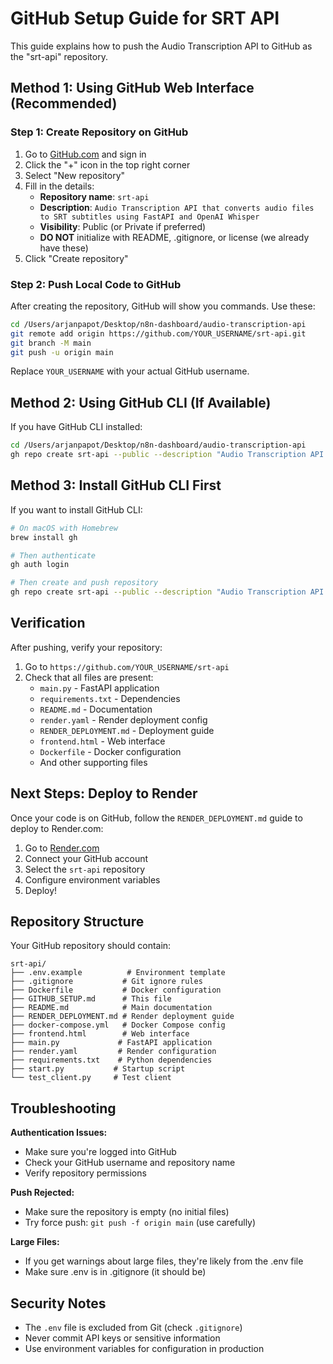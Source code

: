 # GitHub Setup Guide for SRT API

This guide explains how to push the Audio Transcription API to GitHub as the "srt-api" repository.

## Method 1: Using GitHub Web Interface (Recommended)

### Step 1: Create Repository on GitHub

1. Go to [GitHub.com](https://github.com) and sign in
2. Click the "+" icon in the top right corner
3. Select "New repository"
4. Fill in the details:
   - **Repository name**: `srt-api`
   - **Description**: `Audio Transcription API that converts audio files to SRT subtitles using FastAPI and OpenAI Whisper`
   - **Visibility**: Public (or Private if preferred)
   - **DO NOT** initialize with README, .gitignore, or license (we already have these)
5. Click "Create repository"

### Step 2: Push Local Code to GitHub

After creating the repository, GitHub will show you commands. Use these:

```bash
cd /Users/arjanpapot/Desktop/n8n-dashboard/audio-transcription-api
git remote add origin https://github.com/YOUR_USERNAME/srt-api.git
git branch -M main
git push -u origin main
```

Replace `YOUR_USERNAME` with your actual GitHub username.

## Method 2: Using GitHub CLI (If Available)

If you have GitHub CLI installed:

```bash
cd /Users/arjanpapot/Desktop/n8n-dashboard/audio-transcription-api
gh repo create srt-api --public --description "Audio Transcription API that converts audio files to SRT subtitles using FastAPI and OpenAI Whisper" --push
```

## Method 3: Install GitHub CLI First

If you want to install GitHub CLI:

```bash
# On macOS with Homebrew
brew install gh

# Then authenticate
gh auth login

# Then create and push repository
gh repo create srt-api --public --description "Audio Transcription API that converts audio files to SRT subtitles using FastAPI and OpenAI Whisper" --push
```

## Verification

After pushing, verify your repository:

1. Go to `https://github.com/YOUR_USERNAME/srt-api`
2. Check that all files are present:
   - `main.py` - FastAPI application
   - `requirements.txt` - Dependencies
   - `README.md` - Documentation
   - `render.yaml` - Render deployment config
   - `RENDER_DEPLOYMENT.md` - Deployment guide
   - `frontend.html` - Web interface
   - `Dockerfile` - Docker configuration
   - And other supporting files

## Next Steps: Deploy to Render

Once your code is on GitHub, follow the `RENDER_DEPLOYMENT.md` guide to deploy to Render.com:

1. Go to [Render.com](https://render.com)
2. Connect your GitHub account
3. Select the `srt-api` repository
4. Configure environment variables
5. Deploy!

## Repository Structure

Your GitHub repository should contain:

```
srt-api/
├── .env.example          # Environment template
├── .gitignore           # Git ignore rules
├── Dockerfile           # Docker configuration
├── GITHUB_SETUP.md      # This file
├── README.md            # Main documentation
├── RENDER_DEPLOYMENT.md # Render deployment guide
├── docker-compose.yml   # Docker Compose config
├── frontend.html        # Web interface
├── main.py             # FastAPI application
├── render.yaml         # Render configuration
├── requirements.txt    # Python dependencies
├── start.py           # Startup script
└── test_client.py     # Test client
```

## Troubleshooting

**Authentication Issues:**
- Make sure you're logged into GitHub
- Check your GitHub username and repository name
- Verify repository permissions

**Push Rejected:**
- Make sure the repository is empty (no initial files)
- Try force push: `git push -f origin main` (use carefully)

**Large Files:**
- If you get warnings about large files, they're likely from the .env file
- Make sure .env is in .gitignore (it should be)

## Security Notes

- The `.env` file is excluded from Git (check `.gitignore`)
- Never commit API keys or sensitive information
- Use environment variables for configuration in production